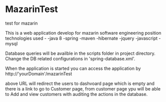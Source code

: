 # MazarinTest
test  for mazarin

This is a web application develop for mazarin software engineering position
technologies used - 
-java 8
-spring 
-maven
-hibernate
-jquery
-javascript
-mysql


Database queries will be availble in the scripts folder in project directory.
Change the DB related configurations in 'spring-database.xml'.
        <property name="driverClassName" value="com.mysql.jdbc.Driver" />
        <property name="url" value="jdbc:mysql://localhost:3306/mazarintest" />
        <property name="username" value="root" />
        <property name="password" value="" />
        
When the application is started you can access the application by 
http://'yourDomain'/mazarinTest

above URL will redirect the users to dashvoard page which is empty and there is a link to go to Customer page,
from customer page ypu will be able to Add and view customers with auditing the actions in the database.
